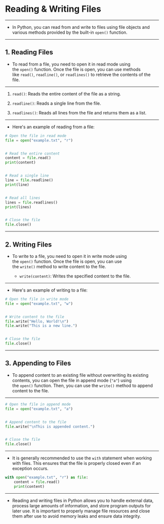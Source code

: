# Reading & Writing Files
---

- In Python, you can read from and write to files using file objects and various methods provided by the built-in `open()` function.

---

## 1. Reading Files

- To read from a file, you need to open it in read mode using the `open()` function. Once the file is open, you can use methods like `read()`, `readline()`, or `readlines()` to retrieve the contents of the file.
---

1. `read()`: Reads the entire content of the file as a string.

2. `readline()`: Reads a single line from the file.

3. `readlines()`: Reads all lines from the file and returns them as a list.

---

- Here's an example of reading from a file:

```python
# Open the file in read mode
file = open("example.txt", "r")


# Read the entire content
content = file.read()
print(content)


# Read a single line
line = file.readline()
print(line)


# Read all lines
lines = file.readlines()
print(lines)


# Close the file
file.close()

```

---

## 2. Writing Files

- To write to a file, you need to open it in write mode using the `open()` function. Once the file is open, you can use the `write()` method to write content to the file.

	-   `write(content)`: Writes the specified content to the file.

---

- Here's an example of writing to a file:

```python
# Open the file in write mode
file = open("example.txt", "w")


# Write content to the file
file.write("Hello, World!\n")
file.write("This is a new line.")


# Close the file
file.close()

```

---

## 3. Appending to Files

- To append content to an existing file without overwriting its existing contents, you can open the file in append mode (`"a"`) using the `open()` function. Then, you can use the `write()` method to append content to the file.

---

```python
# Open the file in append mode
file = open("example.txt", "a")


# Append content to the file
file.write("\nThis is appended content.")


# Close the file
file.close()
```

---

- It is generally recommended to use the `with` statement when working with files. This ensures that the file is properly closed even if an exception occurs.

```python
with open("example.txt", "r") as file:
    content = file.read()
    print(content)
```

---

- Reading and writing files in Python allows you to handle external data, process large amounts of information, and store program outputs for later use. It is important to properly manage file resources and close them after use to avoid memory leaks and ensure data integrity.

